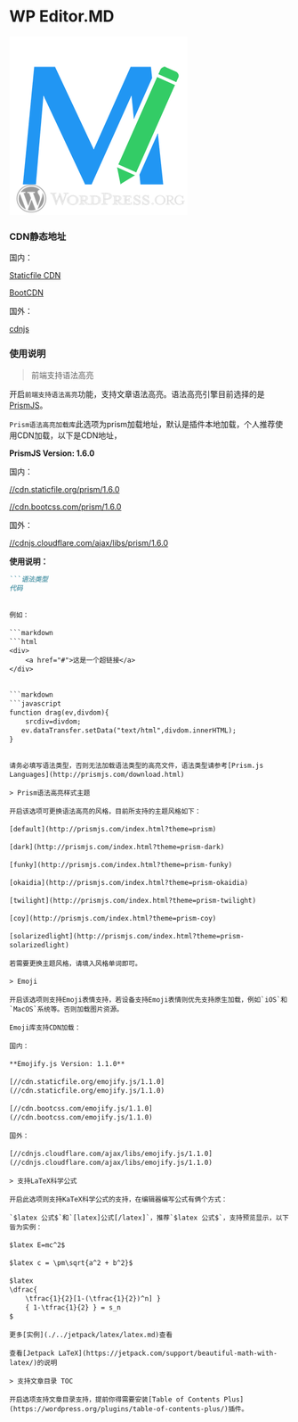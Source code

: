 # WP Editor.MD

![](./../Interface-logo.jpg)

### CDN静态地址

国内：

[Staticfile CDN](https://www.staticfile.org/)

[BootCDN](http://www.bootcdn.cn)

国外：

[cdnjs](https://cdnjs.com/)

### 使用说明

> 前端支持语法高亮

开启`前端支持语法高亮`功能，支持文章语法高亮。语法高亮引擎目前选择的是[PrismJS](http://prismjs.com/)。

`Prism语法高亮加载库`此选项为prism加载地址，默认是插件本地加载，个人推荐使用CDN加载，以下是CDN地址，

**PrismJS Version: 1.6.0**

国内：

[//cdn.staticfile.org/prism/1.6.0](//cdn.staticfile.org/prism/1.6.0)

[//cdn.bootcss.com/prism/1.6.0](//cdn.bootcss.com/prism/1.6.0)

国外：

[//cdnjs.cloudflare.com/ajax/libs/prism/1.6.0](//cdnjs.cloudflare.com/ajax/libs/prism/1.6.0)

**使用说明：**

```markdown
```语法类型
代码
```
```

例如：

```markdown
```html
<div>
    <a href="#">这是一个超链接</a>
</div>
```
```

```markdown
```javascript
function drag(ev,divdom){
    srcdiv=divdom;
   ev.dataTransfer.setData("text/html",divdom.innerHTML);
}
```
```

请务必填写语法类型，否则无法加载语法类型的高亮文件，语法类型请参考[Prism.js Languages](http://prismjs.com/download.html)

> Prism语法高亮样式主题

开启该选项可更换语法高亮的风格，目前所支持的主题风格如下：

[default](http://prismjs.com/index.html?theme=prism)

[dark](http://prismjs.com/index.html?theme=prism-dark)

[funky](http://prismjs.com/index.html?theme=prism-funky)

[okaidia](http://prismjs.com/index.html?theme=prism-okaidia)

[twilight](http://prismjs.com/index.html?theme=prism-twilight)

[coy](http://prismjs.com/index.html?theme=prism-coy)

[solarizedlight](http://prismjs.com/index.html?theme=prism-solarizedlight)

若需要更换主题风格，请填入风格单词即可。

> Emoji

开启该选项则支持Emoji表情支持，若设备支持Emoji表情则优先支持原生加载，例如`iOS`和`MacOS`系统等。否则加载图片资源。

Emoji库支持CDN加载：

国内：

**Emojify.js Version: 1.1.0**

[//cdn.staticfile.org/emojify.js/1.1.0](//cdn.staticfile.org/emojify.js/1.1.0)

[//cdn.bootcss.com/emojify.js/1.1.0](//cdn.bootcss.com/emojify.js/1.1.0)

国外：

[//cdnjs.cloudflare.com/ajax/libs/emojify.js/1.1.0](//cdnjs.cloudflare.com/ajax/libs/emojify.js/1.1.0)

> 支持LaTeX科学公式

开启此选项则支持KaTeX科学公式的支持，在编辑器编写公式有俩个方式：

`$latex 公式$`和`[latex]公式[/latex]`，推荐`$latex 公式$`，支持预览显示，以下皆为实例：

$latex E=mc^2$

$latex c = \pm\sqrt{a^2 + b^2}$

$latex
\dfrac{
    \tfrac{1}{2}[1-(\tfrac{1}{2})^n] }
    { 1-\tfrac{1}{2} } = s_n
$

更多[实例](./../jetpack/latex/latex.md)查看

查看[Jetpack LaTeX](https://jetpack.com/support/beautiful-math-with-latex/)的说明

> 支持文章目录 TOC

开启选项支持文章目录支持，提前你得需要安装[Table of Contents Plus](https://wordpress.org/plugins/table-of-contents-plus/)插件。